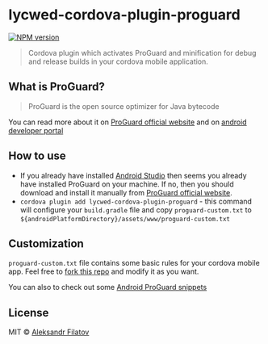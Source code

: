 # lycwed-cordova-plugin-proguard

[![NPM version][npm-image]][npm-url]

> Cordova plugin which activates ProGuard and minification for debug and release builds in your cordova mobile application.

## What is ProGuard?

> ProGuard is the open source optimizer for Java bytecode

You can read more about it on [ProGuard official website](https://www.guardsquare.com/en/proguard) and on [android developer portal](https://developer.android.com/studio/build/shrink-code.html)

## How to use

- If you already have installed [Android Studio](https://developer.android.com/studio/index.html) then seems you already have installed ProGuard on your machine. If no, then  you should download and install it manually from [ProGuard official website](https://www.guardsquare.com/en/proguard).
- ```cordova plugin add lycwed-cordova-plugin-proguard``` - this command will configure your `build.gradle` file and copy `proguard-custom.txt` to `${androidPlatformDirectory}/assets/www/proguard-custom.txt`

## Customization

`proguard-custom.txt` file contains some basic rules for your cordova mobile app. Feel free to [fork this repo](https://github.com/lycwed/lycwed-cordova-plugin-proguard/fork) and modify it as you want.

You can also to check out some [Android ProGuard snippets](https://github.com/krschultz/android-proguard-snippets)

## License

MIT © [Aleksandr Filatov](https://alfilatov.com)

[npm-url]: https://npmjs.org/package/lycwed-cordova-plugin-proguard
[npm-image]: https://img.shields.io/npm/v/cordova-plugin-proguard.svg
